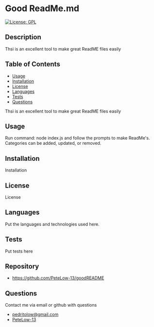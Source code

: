 # Good ReadMe.md
[![License: GPL](https://img.shields.io/badge/License-GPL-green.svg)](https://opensource.org/licenses/GPL)
## Description

Thsi is an excellent tool to make great ReadME files easily
## Table of Contents
- [Usage](#usage)
- [Installation](#installation)
- [License](#license)
- [Languages](#languages)
- [Tests](#tests)
- [Questions](#questions)

Thsi is an excellent tool to make great ReadME files easily
## Usage

Run command: node index.js and follow the prompts to make ReadMe's. Categories can be added, updated, or removed. 
## Installation

Installation
## License

License
## Languages

Put the languages and technologies used here.
## Tests

Put tests here
## Repository
- https://github.com/PeteLow-13/goodREADME
## Questions

Contact me via email or github with questions
- pedritolow@gmail.com
- [PeteLow-13](http://github.com/PeteLow-13)
